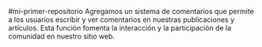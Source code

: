 #mi-primer-repositorio 
Agregamos un sistema de comentarios que permite a los usuarios escribir y ver comentarios en nuestras publicaciones y artículos. Esta función fomenta la interacción y la participación de la comunidad en nuestro sitio web.
